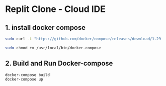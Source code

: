 # Replit Clone - Cloud IDE


## 1.  install docker compose 

```bash
sudo curl -L "https://github.com/docker/compose/releases/download/1.29.2/docker-compose-$(uname -s)-$(uname -m)" -o /usr/local/bin/docker-compose
```

```bash
sudo chmod +x /usr/local/bin/docker-compose
```

## 2. Build and Run Docker-compose 

```
docker-compose build 
docker-compose up

```
